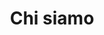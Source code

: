 ---
layout: archive
title: "Chi siamo"
permalink: /about/
author_profile: true
sidebar:
  nav: "docs"
---